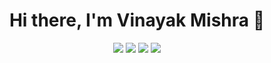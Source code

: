 <h1 align="center">Hi there, I'm Vinayak Mishra 👋</h1>

<p align="center">
  <a href="https://www.linkedin.com/in/vinayak-mishra-93003b1b3"><img src="https://img.shields.io/badge/-LinkedIn-blue?style=flat-square&logo=linkedin"></a>
  <a href="mailto:mvinayak316@outlook.com"><img src="https://img.shields.io/badge/-Email-red?style=flat-square&logo=gmail&logoColor=white"></a>
  <a href="https://x.com/vmaugust24"><img src="https://img.shields.io/badge/-X-blue?style=flat-square&logo=x&logoColor=white"></a>
  <a href="https://www.instagram.com/vinayak_mishra4"><img src="https://img.shields.io/badge/-Instagram-blue?style=flat-square&logo=instagram"></a>
</p>
